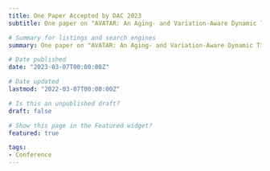 ```yaml
---
title: One Paper Accepted by DAC 2023
subtitle: One paper on "AVATAR: An Aging- and Variation-Aware Dynamic Timing Analyzer for Error-Efficient Computing" is accpeted by IEEE TCAD.

# Summary for listings and search engines
summary: One paper on "AVATAR: An Aging- and Variation-Aware Dynamic Timing Analyzer for Error-Efficient Computing" is accepted by IEEE TCAD.

# Date published
date: "2023-03-07T00:00:00Z"

# Date updated
lastmod: "2022-03-07T00:00:00Z"

# Is this an unpublished draft?
draft: false

# Show this page in the Featured widget?
featured: true

tags:
- Conference
---
```


